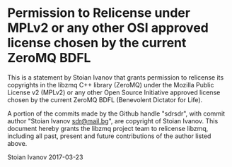 # Permission to Relicense under MPLv2 or any other OSI approved license chosen by the current ZeroMQ BDFL

This is a statement by Stoian Ivanov that grants permission to relicense
its copyrights in the libzmq C++ library (ZeroMQ) under the Mozilla Public 
License v2 (MPLv2) or any other Open Source Initiative approved license 
chosen by the current ZeroMQ BDFL (Benevolent Dictator for Life).

A portion of the commits made by the Github handle "sdrsdr", with commit 
author "Stoian Ivanov sdr@mail.bg", are copyright of Stoian Ivanov. This 
document hereby grants the libzmq project team to relicense libzmq, 
including all past, present and future contributions of the author listed above.

Stoian Ivanov
2017-03-23

